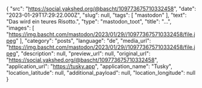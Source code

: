 {
  "src": "https://social.yakshed.org/@bascht/109773675710332458",
  "date": "2023-01-29T17:29:22.000Z",
  "slug": null,
  "tags": [
    "mastodon"
  ],
  "text": "Das wird ein teures Risotto.",
  "type": "mastodon_toot",
  "title": "…",
  "images": [
    "https://img.bascht.com/mastodon/2023/01/29//109773675710332458/file.jpeg"
  ],
  "category": "posts",
  "language": "de",
  "media_url": "https://img.bascht.com/mastodon/2023/01/29//109773675710332458/file.jpeg",
  "description": null,
  "preview_url": null,
  "original_url": "https://social.yakshed.org/@bascht/109773675710332458",
  "application_url": "https://tusky.app",
  "application_name": "Tusky",
  "location_latitude": null,
  "additional_payload": null,
  "location_longitude": null
}